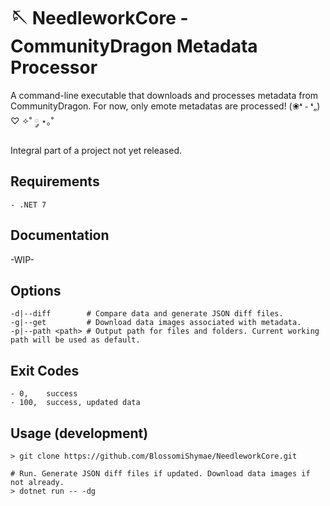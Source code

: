 # 🪡 NeedleworkCore - CommunityDragon Metadata Processor
A command-line executable that downloads and processes metadata from CommunityDragon.
For now, only emote metadatas are processed! (❀❛ ֊ ❛„) ♡ ✧˚ ༘ ⋆｡˚

Integral part of a project not yet released.

## Requirements
    - .NET 7
    
## Documentation
-WIP-

## Options
```shell
-d|--diff        # Compare data and generate JSON diff files.
-g|--get         # Download data images associated with metadata.
-p|--path <path> # Output path for files and folders. Current working path will be used as default.
```

## Exit Codes
    - 0,    success
    - 100,  success, updated data

## Usage (development)
```shell
> git clone https://github.com/BlossomiShymae/NeedleworkCore.git

# Run. Generate JSON diff files if updated. Download data images if not already.
> dotnet run -- -dg
```
